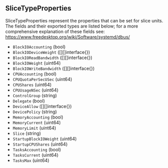 ## SliceTypeProperties

SliceTypeProperties represent the properties that can be set for slice
units. The fields and their exported types are listed below; for a more
comprehensive explanation of these fields see:
https://www.freedesktop.org/wiki/Software/systemd/dbus/


- `BlockIOAccounting` (bool)
- `BlockIODeviceWeight` ([][]interface{})
- `BlockIOReadBandwidth` ([][]interface{})
- `BlockIOWeight` (uint64)
- `BlockIOWriteBandwidth` ([][]interface{})
- `CPUAccounting` (bool)
- `CPUQuotaPerSecUSec` (uint64)
- `CPUShares` (uint64)
- `CPUUsageNSec` (uint64)
- `ControlGroup` (string)
- `Delegate` (bool)
- `DeviceAllow` ([][]interface{})
- `DevicePolicy` (string)
- `MemoryAccounting` (bool)
- `MemoryCurrent` (uint64)
- `MemoryLimit` (uint64)
- `Slice` (string)
- `StartupBlockIOWeight` (uint64)
- `StartupCPUShares` (uint64)
- `TasksAccounting` (bool)
- `TasksCurrent` (uint64)
- `TasksMax` (uint64)
